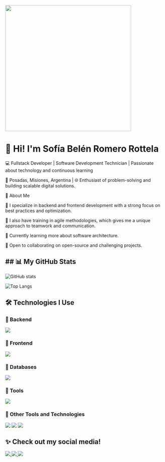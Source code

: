<img src="https://camo.githubusercontent.com/2a85a3fe4bc2747c3d6114596fbecf23279aacbc4ad08977c7e2e5ab86d2691d/68747470733a2f2f63646e2e6472696262626c652e636f6d2f75736572732f313237373331322f73637265656e73686f74732f31343733333239382f6d656469612f33396231303435653539333733373538376464363065343263383432326431662e676966" width="400"/>

<h1> 🌟 Hi! I'm Sofía Belén Romero Rottela </h1>

💻 Fullstack Developer | Software Development Technician | Passionate about technology and continuous learning

📍 Posadas, Misiones, Argentina | 🌐 Enthusiast of problem-solving and building scalable digital solutions.

🚀 About Me

🎯 I specialize in backend and frontend development with a strong focus on best practices and optimization.

🧠 I also have training in agile methodologies, which gives me a unique approach to teamwork and communication.

🌱 Currently learning more about software architecture.

🤝 Open to collaborating on open-source and challenging projects.



<h2> ## 📊 My GitHub Stats  </h2>


![GitHub stats](https://github-readme-stats.vercel.app/api?username=sofiromrott&include_all_commits=true&count_private=true&show_icons=true&line_height=20&title_color=7A7ADB&icon_color=2234AE&text_color=D3D3D3&bg_color=000000,000000,130F40)  

![Top Langs](https://github-readme-stats.vercel.app/api/top-langs/?username=sofiromrott&layout=compact&theme=radical)  

<h2> 🛠️ Technologies I Use </h2>


### 🔹 Backend  
<p align="left">
  <img src="https://skillicons.dev/icons?i=nodejs,php,python,nestjs,dotnet" />
</p>

### 🔹 Frontend  
<p align="left">
  <img src="https://skillicons.dev/icons?i=js,ts,react,angular,blazor" />
</p>

### 🔹 Databases 
<p align="left">
  <img src="https://skillicons.dev/icons?i=postgresql,mysql,mongodb" />
</p>

### 🔹 Tools  
<p align="left">
  <img src="https://skillicons.dev/icons?i=git,github,postman,docker,linux,vscode,figma" />
</p>


### 🔹 Other Tools and Technologies  
<img src="https://img.shields.io/badge/jira-%230A0FFF.svg?style=for-the-badge&logo=jira&logoColor=white"/>
<img src="https://img.shields.io/badge/power_bi-F2C811?style=for-the-badge&logo=powerbi&logoColor=black"/>
<img src="https://img.shields.io/badge/Microsoft%20SQL%20Server-CC2927?style=for-the-badge&logo=microsoft%20sql%20server&logoColor=white"/>

<h2> ✨ Check out my social media! </h2>


<a href="https://www.instagram.com/sofi.rom.rott/">
  <img src="https://img.shields.io/badge/Instagram-%23E4405F.svg?style=for-the-badge&logo=Instagram&logoColor=white">
</a>

<a href="https://www.linkedin.com/in/sof%C3%ADa-bel%C3%A9n-romero-rottela-499230241/">
  <img src="https://img.shields.io/badge/linkedin-%230077B5.svg?style=for-the-badge&logo=linkedin&logoColor=white">
</a>

<a href="sofi.rom.rott@gmail.com">
  <img src="https://img.shields.io/badge/Gmail-D14836?style=for-the-badge&logo=gmail&logoColor=white">
</a>


